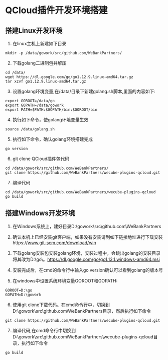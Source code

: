 # QCloud插件开发环境搭建

## 搭建Linux开发环境
1. 在linux主机上新建如下目录
```
mkdir -p /data/gowork/src/github.com/WeBankPartners/
```

2. 下载golang二进制包并解压
```
cd /data/
wget https://dl.google.com/go/go1.12.9.linux-amd64.tar.gz 
tar xzvf go1.12.9.linux-amd64.tar.gz 
```

3. 设置golang环境变量,在/data/目录下新建golang.sh脚本,里面的内容如下:
```
export GOROOT=/data/go
export GOPATH=/data/gowork
export PATH=$PATH:$GOPATH/bin:$GOROOT/bin
```

4. 执行如下命令，使golang环境变量生效
```
source /data/golang.sh
```

5. 执行如下命令，确认golang环境搭建完成
```
go version
```

6. git clone QCloud插件包代码
```
cd /data/gowork/src/github.com/WeBankPartners/
git clone https://github.com/WeBankPartners/wecube-plugins-qcloud.git
```

7. 编译代码
```
cd /data/gowork/src/github.com/WeBankPartners/wecube-plugins-qcloud
go build 
```

## 搭建Windows开发环境
1. 在Windows系统上，建好目录D:\gowork\src\github.com\WeBankPartners

2. 确认本机上已经安装git客户端，如果没有安装请到如下链接地址进行下载安装https://www.git-scm.com/download/win

3. 下载golang安装包安装golang环境，安装过程中，会跳出golang的安装目录将其改为D:\go\。https://dl.google.com/go/go1.13.1.windows-amd64.msi

4. 安装完成后，在cmd的命令行中输入go version确认可以看到golang的版本号

5. 在windows中设置系统环境变量GOROOT和GOPATH:
```
GOROOT=D:\go
GOPATH=D:\gowork
```

6. 使用git clone下载代码。在cmd命令行中，切换到D:\gowork\src\github.com\WeBankPartners目录，然后执行如下命令
```
git clone https://github.com/WeBankPartners/wecube-plugins-qcloud.git
```

7. 编译代码,在cmd命令行中切换到D:\gowork\src\github.com\WeBankPartners\wecube-plugins-qcloud目录，执行如下命令
```
go build 
```